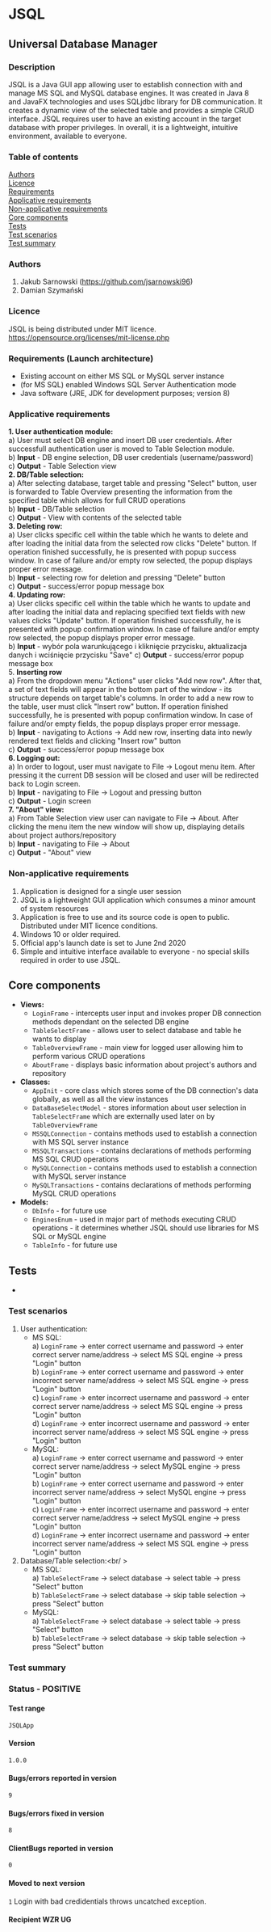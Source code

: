 # JSQL
## Universal Database Manager
### Description
JSQL is a Java GUI app allowing user to establish connection with and manage MS SQL and MySQL database engines. It was created in Java 8 and JavaFX technologies and uses SQLjdbc library for DB communication. It creates a dynamic view of the selected table and provides a simple CRUD interface. JSQL requires user to have an existing account in the target database with proper privileges. In overall, it is a lightweight, intuitive environment, available to everyone.

### Table of contents
[Authors](#authors)<br />
[Licence](#licence)<br />
[Requirements](#requirements)<br />
[Applicative requirements](#applicative-requirements)<br />
[Non-applicative requirements](#non-applicative-requirements)<br />
[Core components](#core-components)<br />
[Tests](#tests)<br />
[Test scenarios](#test-scenarios)<br />
[Test summary](#test-summary)


### Authors
1. Jakub Sarnowski (https://github.com/jsarnowski96)
2. Damian Szymański

### Licence
JSQL is being distributed under MIT licence.
https://opensource.org/licenses/mit-license.php

### Requirements (Launch architecture)
- Existing account on either MS SQL or MySQL server instance
- (for MS SQL) enabled Windows SQL Server Authentication mode
- Java software (JRE, JDK for development purposes; version 8)

### Applicative requirements
<b>1. User authentication module:</b><br />
   a) User must select DB engine and insert DB user credentials. After successfull authentication user is moved to Table Selection module.<br />
   b) <b>Input</b> - DB engine selection, DB user credentials (username/password)<br />
   c) <b>Output</b> - Table Selection view<br />
<b>2. DB/Table selection:</b><br />
   a) After selecting database, target table and pressing "Select" button, user is forwarded to Table Overview presenting the information from the specified table which allows for full CRUD operations<br />
   b) <b>Input</b> - DB/Table selection<br />
   c) <b>Output</b> - View with contents of the selected table<br />
<b>3. Deleting row:</b><br />
   a) User clicks specific cell within the table which he wants to delete and after loading the initial data from the selected row clicks "Delete" button. If operation finished successfully, he is presented with popup success window. In case of failure and/or empty row selected, the popup displays proper error message.<br />
   b) <b>Input</b> - selecting row for deletion and pressing "Delete" button<br />
   c) <b>Output</b> - success/error popup message box<br />
<b>4. Updating row:</b><br />
   a) User clicks specific cell within the table which he wants to update and after loading the initial data and replacing specified text fields with new values clicks "Update" button. If operation finished successfully, he is presented with popup confirmation window. In case of failure and/or empty row selected, the popup displays proper error message.<br />
   b) <b>Input</b> - wybór pola warunkującego i kliknięcie przycisku, aktualizacja danych i wciśnięcie przycisku "Save" 
   c) <b>Output</b> - success/error popup message box<br />
5.  <b>Inserting row</b><br />
   a) From the dropdown menu "Actions" user clicks "Add new row". After that, a set of text fields will appear in the bottom part of the window - its structure depends on target table's columns. In order to add a new row to the table, user must click "Insert row" button. If operation finished successfully, he is presented with popup confirmation window. In case of failure and/or empty fields, the popup displays proper error message.<br />
   b) <b>Input</b> - navigating to Actions -> Add new row, inserting data into newly rendered text fields and clicking "Insert row" button<br />
   c) <b>Output</b> - success/error popup message box<br />
<b>6. Logging out:</b><br />
   a) In order to logout, user must navigate to File -> Logout menu item. After pressing it the current DB session will be closed and user will be redirected back to Login screen.<br />
   b) <b>Input</b> - navigating to File -> Logout and pressing button<br />
   c) <b>Output</b> - Login screen<br />
<b>7. "About" view:</b><br />
   a) From Table Selection view user can navigate to File -> About. After clicking the menu item the new window will show up, displaying details about project authors/repository<br />
   b) <b>Input</b> - navigating to File -> About<br />
   c) <b>Output</b> - "About" view<br />
   
### Non-applicative requirements
1. Application is designed for a single user session<br />
2. JSQL is a lightweight GUI application which consumes a minor amount of system resources<br />
3. Application is free to use and its source code is open to public. Distributed under MIT licence conditions.<br />
4. Windows 10 or older required.<br />
5. Official app's launch date is set to June 2nd 2020<br />
6. Simple and intuitive interface available to everyone - no special skills required in order to use JSQL.<br />

## Core components
- <b>Views:</b><br />
   - `LoginFrame` - intercepts user input and invokes proper DB connection methods dependant on the selected DB engine<br />
   - `TableSelectFrame` - allows user to select database and table he wants to display<br />
   - `TableOverviewFrame` - main view for logged user allowing him to perform various CRUD operations<br />
   - `AboutFrame` - displays basic information about project's authors and repository<br />
- <b>Classes:</b><br />
   - `AppInit` - core class which stores some of the DB connection's data globally, as well as all the view instances<br />
   - `DataBaseSelectModel` - stores information about user selection in `TableSelectFrame` which are externally used later on by `TableOverviewFrame`<br />
   - `MSSQLConnection` - contains methods used to establish a connection with MS SQL server instance<br />
   - `MSSQLTransactions` - contains declarations of methods performing MS SQL CRUD operations<br />
   - `MySQLConnection` - contains methods used to establish a connection with MySQL server instance<br />
   - `MySQLTransactions` - contains declarations of methods performing MySQL CRUD operations<br />
- <b>Models:</b><br />
   - `DbInfo` - for future use<br />
   - `EnginesEnum` - used in major part of methods executing CRUD operations - it determines whether JSQL should use libraries for MS SQL or MySQL engine<br />
   - `TableInfo` - for future use<br />
   

## Tests
-

### Test scenarios
1. User authentication:<br />
   - MS SQL:<br />
      a) `LoginFrame` -> enter correct username and password -> enter correct server name/address -> select MS SQL engine -> press "Login" button<br />
      b) `LoginFrame` -> enter correct username and password -> enter incorrect server name/address -> select MS SQL engine -> press "Login" button<br />
      c) `LoginFrame` -> enter incorrect username and password -> enter correct server name/address -> select MS SQL engine -> press "Login" button<br />
      d) `LoginFrame` -> enter incorrect username and password -> enter incorrect server name/address -> select MS SQL engine -> press "Login" button<br />
   - MySQL:<br />
      a) `LoginFrame` -> enter correct username and password -> enter correct server name/address -> select MySQL engine -> press "Login" button<br />
      b) `LoginFrame` -> enter correct username and password -> enter incorrect server name/address -> select MySQL engine -> press "Login" button<br />
      c) `LoginFrame` -> enter incorrect username and password -> enter correct server name/address -> select MySQL engine -> press "Login" button<br />
      d) `LoginFrame` -> enter incorrect username and password -> enter incorrect server name/address -> select MS SQL engine -> press "Login" button<br />      
2. Database/Table selection:<br/ >
   - MS SQL:<br />
      a) `TableSelectFrame` -> select database -> select table -> press "Select" button<br />
      b) `TableSelectFrame` -> select database -> skip table selection -> press "Select" button<br />
   - MySQL:<br />
      a) `TableSelectFrame` -> select database -> select table -> press "Select" button<br />
      b) `TableSelectFrame` -> select database -> skip table selection -> press "Select" button<br />   

### Test summary
### Status -  POSITIVE
#### Test range
`JSQLApp`
#### Version
`1.0.0`
#### Bugs/errors reported in version
`9`
#### Bugs/errors fixed in version 
`8`
#### ClientBugs reported in version
`0`
#### Moved to next version 
`1`
Login with bad credidentials throws uncatched exception. 
#### Recipient WZR UG


